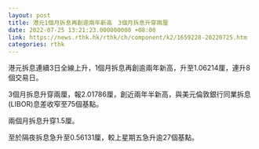 ```yaml
---
layout: post
title: 港元1個月拆息再創逾兩年新高　3個月拆息升穿兩厘
date: 2022-07-25 13:21:23.000000000 +08:00
link: https://news.rthk.hk/rthk/ch/component/k2/1659228-20220725.htm
categories: rthk
---
```


港元拆息連續3日全線上升，1個月拆息再創逾兩年新高，升至1.06214厘，連升8個交易日。

3個月拆息升穿兩厘，報2.01786厘，創近兩年半新高，與美元倫敦銀行同業拆息(LIBOR)息差收窄至75個基點。

兩個月拆息升穿1.5厘。

至於隔夜拆息急升至0.56131厘，較上星期五急升逾27個基點。
